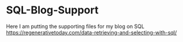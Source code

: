 # SQL-Blog-Support
Here I am putting the supporting files for my blog on SQL
https://regenerativetoday.com/data-retrieving-and-selecting-with-sql/
